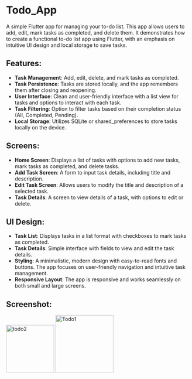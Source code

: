 # Todo_App
A simple Flutter app for managing your to-do list. This app allows users to add, edit, mark tasks as completed, and delete them. It demonstrates how to create a functional to-do list app using Flutter, with an emphasis on intuitive UI design and local storage to save tasks.

## Features:
- **Task Management**: Add, edit, delete, and mark tasks as completed.
- **Task Persistence**: Tasks are stored locally, and the app remembers them after closing and reopening.
- **User Interface**: Clean and user-friendly interface with a list view for tasks and options to interact with each task.
- **Task Filtering**: Option to filter tasks based on their completion status (All, Completed, Pending).
- **Local Storage**: Utilizes SQLite or shared_preferences to store tasks locally on the device.

## Screens:
- **Home Screen**: Displays a list of tasks with options to add new tasks, mark tasks as completed, and delete tasks.
- **Add Task Screen**: A form to input task details, including title and description.
- **Edit Task Screen**: Allows users to modify the title and description of a selected task.
- **Task Details**: A screen to view details of a task, with options to edit or delete.

## UI Design:
- **Task List**: Displays tasks in a list format with checkboxes to mark tasks as completed.
- **Task Details**: Simple interface with fields to view and edit the task details.
- **Styling**: A minimalistic, modern design with easy-to-read fonts and buttons. The app focuses on user-friendly navigation and intuitive task management.
- **Responsive Layout**: The app is responsive and works seamlessly on both small and large screens.

## Screenshot:
<img width="131" alt="todo2" src="https://github.com/user-attachments/assets/7161ab19-abf2-48d3-8626-5116077b6966">  <img width="158" alt="Todo1" src="https://github.com/user-attachments/assets/3067ec4a-1d47-4741-b9b0-4f90e558bebb">




